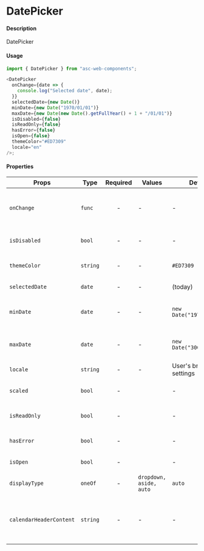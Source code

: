 # DatePicker

#### Description

DatePicker

#### Usage

```js
import { DatePicker } from "asc-web-components";

<DatePicker
  onChange={date => {
    console.log("Selected date", date);
  }}
  selectedDate={new Date()}
  minDate={new Date("1970/01/01")}
  maxDate={new Date(new Date().getFullYear() + 1 + "/01/01")}
  isDisabled={false}
  isReadOnly={false}
  hasError={false}
  isOpen={false}
  themeColor="#ED7309"
  locale="en"
/>;
```

#### Properties

| Props                   | Type     | Required | Values                  | Default                  | Description                                        |
| ----------------------- | -------- | :------: | ----------------------- | ------------------------ | -------------------------------------------------- |
| `onChange`              | `func`   |    -     | -                       | -                        | Function called when the user select a day         |
| `isDisabled`            | `bool`   |    -     | -                       | -                        | Disabled react-calendar                            |
| `themeColor`            | `string` |    -     | -                       | `#ED7309`                | Color of the selected day                          |
| `selectedDate`          | `date`   |    -     | -                       | (today)                  | Selected date value                                |
| `minDate`               | `date`   |    -     | -                       | `new Date("1970/01/01")` | Minimum date that the user can select.             |
| `maxDate`               | `date`   |    -     | -                       | `new Date("3000/01/01")` | Maximum date that the user can select.             |
| `locale`                | `string` |    -     | -                       | User's browser settings  | Browser locale                                     |
| `scaled`                | `bool`   |    -     |                         | -                        | Selected calendar size                             |
| `isReadOnly`            | `bool`   |    -     |                         | -                        | Set input type is read only                        |
| `hasError`              | `bool`   |    -     |                         | -                        | Set error date-input style                         |
| `isOpen`                | `bool`   |    -     |                         | -                        | Opens calendar                                     |
| `displayType`           | `oneOf`  |    -     | `dropdown, aside, auto` | `auto`                   | Calendar display type                              |
| `calendarHeaderContent` | `string` |    -     | -                       | -                        | Calendar header content (calendar opened in aside) |
